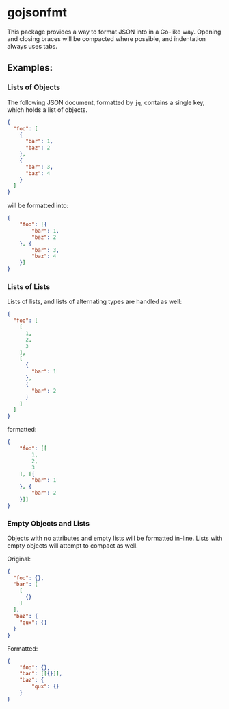 # gojsonfmt

This package provides a way to format JSON into in a Go-like way. Opening and
closing braces will be compacted where possible, and indentation always uses
tabs.

## Examples:

### Lists of Objects

The following JSON document, formatted by `jq`, contains a single key, which
holds a list of objects.

```json
{
  "foo": [
    {
      "bar": 1,
      "baz": 2
    },
    {
      "bar": 3,
      "baz": 4
    }
  ]
}
```

will be formatted into:

```json
{
	"foo": [{
		"bar": 1,
		"baz": 2
	}, {
		"bar": 3,
		"baz": 4
	}]
}
```

### Lists of Lists

Lists of lists, and lists of alternating types are handled as well:

```json
{
  "foo": [
    [
      1,
      2,
      3
    ],
    [
      {
        "bar": 1
      },
      {
        "bar": 2
      }
    ]
  ]
}
```

formatted:

```json
{
	"foo": [[
		1,
		2,
		3
	], [{
		"bar": 1
	}, {
		"bar": 2
	}]]
}
```

### Empty Objects and Lists

Objects with no attributes and empty lists will be formatted in-line. Lists
with empty objects will attempt to compact as well.

Original:

```json
{
  "foo": {},
  "bar": [
    [
      {}
    ]
  ],
  "baz": {
    "qux": {}
  }
}
```

Formatted:

```json
{
	"foo": {},
	"bar": [[{}]],
	"baz": {
		"qux": {}
	}
}
```

### 
